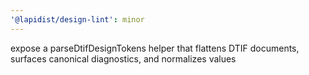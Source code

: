 ```yaml
---
'@lapidist/design-lint': minor
---
```


expose a parseDtifDesignTokens helper that flattens DTIF documents, surfaces canonical diagnostics, and normalizes values

